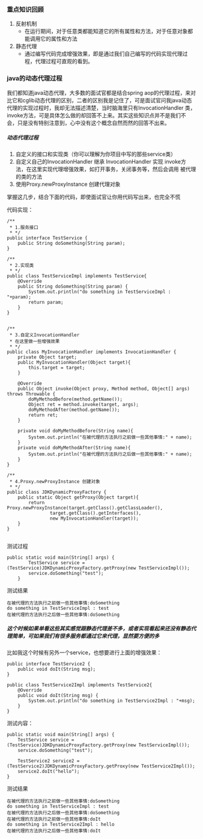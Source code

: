 ### 重点知识回顾
1. 反射机制
   - 在运行期间，对于任意类都能知道它的所有属性和方法，对于任意对象都能调用它的属性和方法
2. 静态代理
   - 通过编写代码完成增强效果，即是通过我们自己编写的代码实现代理过程，代理过程可直观的看到。


### java的动态代理过程

我们都知道java动态代理，大多数的面试官都是结合spring aop的代理过程，来对比它和cglib动态代理的区别，二者的区别我是记住了，可是面试官问我java动态代理的实现过程时，我却无法描述清楚，当时脑海里只有InvocationHandler 类，invoke方法，可是具体怎么做的却回答不上来。其实这些知识点并不是我们不会，只是没有特别注意到，心中没有这个概念自然而然的回答不出来。

##### 动态代理过程
1. 自定义的接口和实现类（你可以理解为你项目中写的那些service类）
2. 自定义自己的InvocationHandler 继承 InvocationHandler 实现 invoke方法，在这里实现代理增强效果，如打开事务，关闭事务等，然后会调用 被代理的类的方法
3. 使用Proxy.newProxyInstance 创建代理对象

掌握这几步，结合下面的代码，即使面试官让你用代码写出来，也完全不慌

代码实现：

```
/**
 * 1.服务接口
 * */
public interface TestService {
    public String doSomething(String param);
}

/**
 * 2.实现类
 * */
public class TestServiceImpl implements TestService{
    @Override
    public String doSomething(String param) {
        System.out.println("do something in TestServiceImpl : "+param);
        return param;
    }
}


/**
 * 3.自定义InvocationHandler
 * 在这里做一些增强效果
 * */
public class MyInvocationHandler implements InvocationHandler {
    private Object target;
    public MyInvocationHandler(Object target){
        this.target = target;
    }

    @Override
    public Object invoke(Object proxy, Method method, Object[] args) throws Throwable {
        doMyMethodBefore(method.getName());
        Object ret = method.invoke(target, args);
        doMyMethodAfter(method.getName());
        return ret;
    }

    private void doMyMethodBefore(String name){
        System.out.println("在被代理的方法执行之前做一些其他事情:" + name);
    }
    private void doMyMethodAfter(String name){
        System.out.println("在被代理的方法执行之后做一些其他事情:" + name);
    }
}

/**
 * 4.Proxy.newProxyInstance 创建对象
 * */
public class JDKDynamicProxyFactory {
    public static Object getProxy(Object target){
        return Proxy.newProxyInstance(target.getClass().getClassLoader(),
                target.getClass().getInterfaces(),
                new MyInvocationHandler(target));
    }
}


```

测试过程

```
public static void main(String[] args) {
        TestService service = (TestService)JDKDynamicProxyFactory.getProxy(new TestServiceImpl());
        service.doSomething("test");
    }
```

测试结果

```
在被代理的方法执行之前做一些其他事情:doSomething
do something in TestServiceImpl : test
在被代理的方法执行之后做一些其他事情:doSomething
```

##### 这个时候如果单看这些其实感觉跟静态代理差不多，或者实现看起来还没有静态代理简单，可如果我们有很多服务都通过它来代理，显然要方便的多
比如我这个时候有另外一个service，也想要进行上面的增强效果：

```
public interface TestService2 {
    public void doIt(String msg);
}

public class TestService2Impl implements TestService2{
    @Override
    public void doIt(String msg) {
        System.out.println("do something in TestService2Impl : "+msg);
    }
}
```
测试内容：

```
public static void main(String[] args) {
    TestService service = (TestService)JDKDynamicProxyFactory.getProxy(new TestServiceImpl());
    service.doSomething("test");

    TestService2 service2 = (TestService2)JDKDynamicProxyFactory.getProxy(new TestService2Impl());
    service2.doIt("hello");
}
```
测试结果

```
在被代理的方法执行之前做一些其他事情:doSomething
do something in TestServiceImpl : test
在被代理的方法执行之后做一些其他事情:doSomething
在被代理的方法执行之前做一些其他事情:doIt
do something in TestService2Impl : hello
在被代理的方法执行之后做一些其他事情:doIt
```


